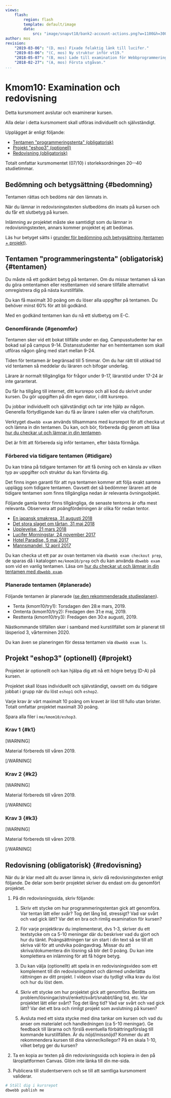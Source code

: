 ```yaml
---
views:
    flash:
        region: flash
        template: default/image
        data:
            src: "image/snapvt18/bank2-account-actions.png?w=1100&h=300&cf&c=600,270,0,0&f=grayscale&f1=smooth,-8&f2=pixelate,4,1&f3=edgedetect"
author: mos
revision:
    "2019-03-06": "(D, mos) Fixade felaktig länk till lucifer."
    "2019-03-06": "(C, mos) Ny struktur inför vt19."
    "2018-05-07": "(B, mos) Lade till examination för Webbprogrammering."
    "2018-02-27": "(A, mos) Första utgåvan."
...
```

Kmom10: Examination och redovisning
====================================

Detta kursmoment avslutar och examinerar kursen.

Alla delar i detta kursmoment skall utföras individuellt och självständigt.

Upplägget är enligt följande:

* [Tentamen "programmeringstenta" (obligatorisk)](#tentamen)
* [Projekt "eshop3" (optionell)](#projekt)
* [Redovisning (obligatorisk)](#redovisning)

Totalt omfattar kursmomentet (07/10) i storleksordningen 20--40 studietimmar.



Bedömning och betygsättning {#bedomning}
--------------------------------------------------------------------

Tentamen rättas och bedöms när den lämnats in.

När du lämnar in redovisningstexten slutbedöms din insats på kursen och du får ett slutbetyg på kursen.

Inlämning av projektet måste ske samtidigt som du lämnar in redovisningstexten, annars kommer projektet ej att bedömas.

Läs hur betyget sätts i [grunder för bedömning och betygsättning (tentamen + projekt)](kurser/faq/bedomning-och-betygsattning-tentamen-och-projekt).



Tentamen "programmeringstenta" (obligatorisk) {#tentamen}
--------------------------------------------------------------------

Du måste nå ett godkänt betyg på tentamen. Om du missar tentamen så kan du göra omtentamen eller resttentamen vid senare tillfälle alternativt omregistrera dig på nästa kurstillfälle.

Du kan få maximalt 30 poäng om du löser alla uppgifter på tentamen. Du behöver minst 60% för att bli godkänd.

Med en godkänd tentamen kan du nå ett slutbetyg om E-C.



### Genomförande {#genomfor}

Tentamen sker vid ett bokat tillfälle under en dag. Campusstudenter har en bokad sal på campus 9-14. Distansstudenter har en hemtentamen som skall utföras någon gång med start mellan 9-24.

Tiden för tentamen är begränsad till 5 timmar. Om du har rätt till utökad tid vid tentamen så meddelar du läraren och bifogar underlag.

Lärare är normalt tillgängliga för frågor under 9-17, lärarstöd under 17-24 är inte garanterat.

Du får ha tillgång till internet, ditt kursrepo och all kod du skrivit under kursen. Du gör uppgiften på din egen dator, i ditt kursrepo.

Du jobbar individuellt och självständigt och tar inte hjälp av någon. Generella förtydligande kan du få av lärare i salen eller via chatt/forum.

Verktyget `dbwebb exam` används tillsammans med kursrepot för att checka ut och lämna in din tentamen. Du kan, och bör, förbereda dig genom att läsa [hur du checkar ut och lämnar in din tentamen](./tentamen).

Det är fritt att förbereda sig inför tentamen, efter bästa förmåga.



### Förbered via tidigare tentamen {#tidigare}

Du kan träna på tidigare tentamen för att få övning och en känsla av vilken typ av uppgifter och struktur du kan förvänta dig.

Det finns ingen garanti för att nya tentamen kommer att följa exakt samma upplägg som tidigare tentamen. Oavsett det så bedömmer läraren att de tidigare tentamen som finns tillgängliga nedan är relevanta övningsobjekt.

Följande gamla tentor finns tillgängliga, de senaste tentorna är ofta mest relevanta. Observera att poängfördelningen är olika för nedan tentor.

* [En japansk smakresa, 31 augusti 2018](./tentamen/en-japansk-smakresa)
* [Det stora slaget om tårtan, 31 maj 2018](./tentamen/det-stora-slaget-om-tartan)
* [Upplevelse, 21 mars 2018](./tentamen/upplevelse)
* [Lucifer Morningstar, 24 november 2017](kurser/dbjs-v1/examination/lucifer)
* [Hotel Paradise, 5 maj 2017](kurser/dbjs-v1/examination/paradise)
* [Mannsmandel, 12 april 2017](kurser/dbjs-v1/examination/mannsmandel)

Du kan checka ut ett par av ovan tentamen via `dbwebb exam checkout prep`, de sparas då i katalogen `me/kmom10/prep` och du kan använda `dbwebb exam` som vid en vanlig tentamen. Läsa om [hur du checkar ut och lämnar in din tentamen med `dbwebb exam`](./tentamen).



### Planerade tentamen {#planerade}

Följande tentamen är planerade ([se den rekommenderade studieplanen](./../#studieplan)).

* Tenta (kmom10/try1): Torsdagen den 28:e mars, 2019.
* Omtenta (kmom10/try2): Fredagen den 31:e maj, 2019.
* Resttenta (kmom10/try3): Fredagen den 30:e augusti, 2019.

Nästkommande tillfällen sker i samband med kurstillfället som är planerat till läsperiod 3, vårterminen 2020.

Du kan även se planeringen för dessa tentamen via `dbwebb exam ls`.



Projekt "eshop3" (optionell) {#projekt}
--------------------------------------------------------------------

Projektet är optionellt och kan hjälpa dig att nå ett högre betyg (D-A) på kursen.

Projektet skall lösas individuellt och självständigt, oavsett om du tidigare jobbat i grupp när du löst `eshop1` och `eshop2`.

Varje krav är värt maximalt 10 poäng om kravet är löst till fullo utan brister. Totalt omfattar projektet maximalt 30 poäng.

Spara alla filer i `me/kmom10/eshop3`.



### Krav 1 {#k1}

[WARNING]

Material förbereds till våren 2019.

[/WARNING]



### Krav 2 {#k2}

[WARNING]

Material förbereds till våren 2019.

[/WARNING]



### Krav 3 {#k3}

[WARNING]

Material förbereds till våren 2019.

[/WARNING]



<!--

Styr upp så redovsiningstexten är separat för projektet och för examinationen samt slutrapporten för hela kursen. Eller hur det nu skall vara. Man måste i texten se hur många poäng som de fick för projektet.

Egentligen borde det finnas ytterligare ett ladokmoment för projektet (kanske).

Använd HAVING i examinationsuppgiften, samt union.

-->

<!--

Eventuellt krav till projektet.

* Jobba med kategorierna i webbklienten, lägg till kategorier, koppla produkt till kategorier

* Lös restnoteringar i lagret.
* Snygg samlad utskrift av order, plocklista, faktura
* Skapa fakturor
* Tänk streckkod där lagerpersonal läser av att en produkt flyttas från leverans inkommande till lager och från lager till kundorder för leverans utgående.

-->


<!--

Svara på följande frågor i redovisningstexten.
Man kan skriva redovisningstexten innan man utför tentan.

* Nu när kursen närmar sig slutet, hur är din relation till:
    * SQL, ER, MySQL/MariaDB
    * JavaScript, Node och Express?
* Se tillbaka på de kmom du gjort, känner du att du har koll på databas nu, eller känner du att något saknas eller finns något du vill lära dig mer om?

-->

<!--

Gör megavalidering som avslutning, påverka betyget.

-->


Redovisning (obligatorisk) {#redovisning}
--------------------------------------------------------------------

När du är klar med allt du avser lämna in, skriv då redovisningstexten enligt följande. De delar som berör projektet skriver du endast om du genomfört projektet.

1. På din redovisningssida, skriv följande:

    1. Skriv ett stycke om hur programmeringstentan gick att genomföra. Var tentan lätt eller svår? Tog det lång tid, stressigt? Vad var svårt och vad gick lätt? Var det en bra och rimlig examination för kursen?

    1. För varje projektkrav du implementerat, dvs 1-3, skriver du ett textstycke om ca 5-10 meningar där du beskriver vad du gjort och hur du tänkt. Poängsättningen tar sin start i din text så se till att skriva väl för att undvika poängavdrag. Missar du att skriva/dokumentera din lösning så blir det 0 poäng. Du kan inte komplettera en inlämning för att få högre betyg.

    1. Du kan välja (optionellt) att spela in en redovisningsvideo som ett komplement till din redovisningstext och därmed underlätta rättningen av ditt projekt. I videon visar du tydligt vilka krav du löst och hur du löst dem.

    1. Skriv ett stycke om hur projektet gick att genomföra. Berätta om problem/lösningar/strul/enkelt/svårt/snabbt/lång tid, etc. Var projektet lätt eller svårt? Tog det lång tid? Vad var svårt och vad gick lätt? Var det ett bra och rimligt projekt som avslutning på kursen?

    1. Avsluta med ett sista stycke med dina tankar om kursen och vad du anser om materialet och handledningen (ca 5-10 meningar). Ge feedback till lärarna och förslå eventuella förbättringsförslag till kommande kurstillfällen. Är du nöjd/missnöjd? Kommer du att rekommendera kursen till dina vänner/kollegor? På en skala 1-10, vilket betyg ger du kursen?

1. Ta en kopia av texten på din redovisningssida och kopiera in den på läroplattformen Canvas. Glöm inte länka till din me-sida. 

1. Publicera till studentservern och se till att samtliga kursmoment validerar.

```bash
# Ställ dig i kursrepot
dbwebb publish me
```

<!-- dbwebb inspect kmom10 -->
